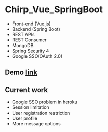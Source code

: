 # Chirp_Vue_SpringBoot

* Front-end (Vue.js)
* Backend (Spring Boot)
* REST APIs
* REST Consumer
* MongoDB
* Spring Security 4
* Google SSO(OAuth 2.0)
    
## Demo [link](http://fzschirp.herokuapp.com/)

## Current work
* Google SSO problem in heroku
* Session limitation
* User registration restriction
* User profile
* More message options


